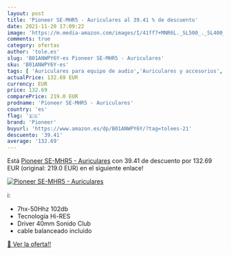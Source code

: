 ```yaml
---
layout: post
title: 'Pioneer SE-MHR5 - Auriculares al 39.41 % de descuento'
date: 2021-11-20 17:09:22
image: 'https://m.media-amazon.com/images/I/41ff7+MNR6L._SL500_._SL400_.jpg'
comments: true
category: ofertas
author: 'tole.es'
slug: 'B01ANWPY6Y-es Pioneer SE-MHR5 - Auriculares'
sku: 'B01ANWPY6Y-es'
tags: [ 'Auriculares para equipo de audio','Auriculares y accesorios','Electrónica','auriculares','pioneer', ]
actualPrice: 132.69 EUR
currency: EUR
price: 132.69
comparePrice: 219.0 EUR
prodname: 'Pioneer SE-MHR5 - Auriculares'
country: 'es'
flag: '🇪🇸'
brand: 'Pioneer'
buyurl: 'https://www.amazon.es/dp/B01ANWPY6Y/?tag=tolees-21'
descuento: '39.41'
average: '132.69'
---
```


Está [Pioneer SE-MHR5 - Auriculares](https://www.amazon.es/dp/B01ANWPY6Y/?tag=tolees-21) con 39.41 de descuento por 132.69 EUR (original: 219.0 EUR) en el siguiente enlace!

[![Pioneer SE-MHR5 - Auriculares](https://m.media-amazon.com/images/I/41ff7+MNR6L._SL500_._SL400_.jpg)](https://www.amazon.es/dp/B01ANWPY6Y/?tag=tolees-21)

ℹ️:

- 7hx-50Hhz 102db
- Tecnología Hi-RES
- Driver 40mm Sonido Club
- cable balanceado incluido

[🛒 Ver la oferta!!](https://www.amazon.es/dp/B01ANWPY6Y/?tag=tolees-21)

